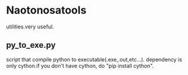 # Naotonosatools
utilities.very useful.

## py_to_exe.py
script that compile python to executable(.exe,.out,etc...).
dependency is only cython.if you don't have cython,
do "pip install cython".
